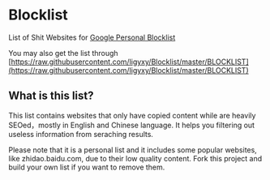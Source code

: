 # Blocklist
List of Shit Websites for [Google Personal Blocklist](https://chrome.google.com/webstore/detail/personal-blocklist-by-goo/nolijncfnkgaikbjbdaogikpmpbdcdef)

You may also get the list through [https://raw.githubusercontent.com/ligyxy/Blocklist/master/BLOCKLIST](https://raw.githubusercontent.com/ligyxy/Blocklist/master/BLOCKLIST)

## What is this list?
This list contains websites that only have copied content while are heavily SEOed，mostly in English and Chinese language. It helps you filtering out useless information from seraching results.

Please note that it is a personal list and it includes some popular websites, like zhidao.baidu.com, due to their low quality content. Fork this project and build your own list if you want to remove them.
